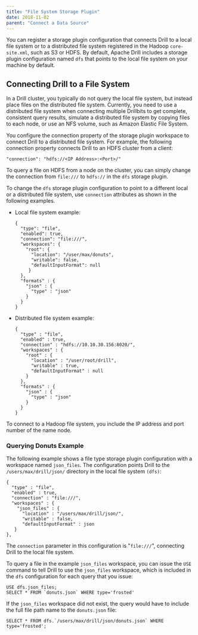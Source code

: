 ```yaml
---
title: "File System Storage Plugin"
date: 2018-11-02
parent: "Connect a Data Source"
---
```

You can register a storage plugin configuration that connects Drill to a local file system or to a distributed file system registered in the Hadoop `core-site.xml`, such as S3
or HDFS. By
default, Apache Drill includes a storage plugin configuration named `dfs` that points to the local file
system on your machine by default. 

## Connecting Drill to a File System

In a Drill cluster, you typically do not query the local file system, but instead place files on the distributed file system. Currently, you need to use a distributed file system when connecting multiple Drillbits to get complete, consistent query results, simulate a distributed file system by copying files to each node, or use an NFS volume, such as Amazon Elastic File System. 

You configure the connection property of the storage plugin workspace to connect Drill to a distributed file system. For example, the following connection property connects Drill to an HDFS cluster from a client:

`"connection": "hdfs://<IP Address>:<Port>/"`   

To query a file on HDFS from a node on the cluster, you can simply change the connection from `file:///` to `hdfs://` in the `dfs` storage plugin.

To change the `dfs` storage plugin configuration to point to a different local or a distributed file system, use `connection` attributes as shown in the following examples.

* Local file system example:

  ```
  {
    "type": "file",
    "enabled": true,
    "connection": "file:///",
    "workspaces": {
      "root": {
        "location": "/user/max/donuts",
        "writable": false,
        "defaultInputFormat": null
       }
    },
    "formats" : {
      "json" : {
        "type" : "json"
      }
    }
  }
  ```

* Distributed file system example:

  ```
  {
    "type" : "file",
    "enabled" : true,
    "connection" : "hdfs://10.10.30.156:8020/",
    "workspaces" : {
      "root" : {
        "location" : "/user/root/drill",
        "writable" : true,
        "defaultInputFormat" : null
      }
    },
    "formats" : {
      "json" : {
        "type" : "json"
      }
    }
  }
  ```

To connect to a Hadoop file system, you include the IP address and port number of the
name node.

### Querying Donuts Example

The following example shows a file type storage plugin configuration with a
workspace named `json_files`. The configuration points Drill to the
`/users/max/drill/json/` directory in the local file system `(dfs)`:

    {
      "type" : "file",
      "enabled" : true,
      "connection" : "file:///",
      "workspaces" : {
        "json_files" : {
          "location" : "/users/max/drill/json/",
          "writable" : false,
          "defaultInputFormat" : json
       } 
    },

The `connection` parameter in this configuration is "`file:///`", connecting Drill to the local file system.

To query a file in the example `json_files` workspace, you can issue the `USE`
command to tell Drill to use the `json_files` workspace, which is included in the `dfs`
configuration for each query that you issue:

    USE dfs.json_files;
    SELECT * FROM `donuts.json` WHERE type='frosted'

If the `json_files` workspace did not exist, the query would have to include the
full file path name to the `donuts.json` file:

    SELECT * FROM dfs.`/users/max/drill/json/donuts.json` WHERE type='frosted';
